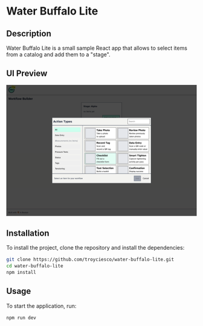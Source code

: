 # Water Buffalo Lite

## Description
Water Buffalo Lite is a small sample React app that allows to select items from a catalog and add them to a "stage".

## UI Preview
![Water Buffalo Lite UI](ui.png)


## Installation
To install the project, clone the repository and install the dependencies:

```bash
git clone https://github.com/troyciesco/water-buffalo-lite.git
cd water-buffalo-lite
npm install
```

## Usage
To start the application, run:

```bash
npm run dev
```